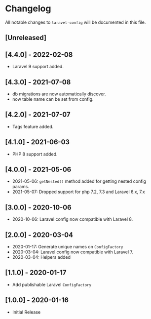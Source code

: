 # Changelog
All notable changes to `laravel-config` will be documented in this file.

## [Unreleased]

## [4.4.0] - 2022-02-08

- Laravel 9 support added.

## [4.3.0] - 2021-07-08

- db migrations are now automatically discover.
- now table name can be set from config.

## [4.2.0] - 2021-07-07

- Tags feature added.

## [4.1.0] - 2021-06-03

- PHP 8 support added.

## [4.0.0] - 2021-05-06

- 2021-05-06: `getNested()` method added for getting nested config params.
- 2021-05-07: Dropped support for php 7.2, 7.3 and Laravel 6.x, 7.x

## [3.0.0] - 2020-10-06

- 2020-10-06: Laravel config now compatible with Laravel 8.

## [2.0.0] - 2020-03-04

- 2020-01-17: Generate unique names on `ConfigFactory`
- 2020-03-04: Laravel config now compatible with Laravel 7.
- 2020-03-04: Helpers added

## [1.1.0] - 2020-01-17

- Add publishable Laravel `ConfigFactory` 

## [1.0.0] - 2020-01-16

- Initial Release
